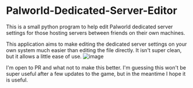 # Palworld-Dedicated-Server-Editor
This is a small python program to help edit Palworld dedicated server settings for those hosting servers between friends on their own machines.

This application aims to make editing the dedicated server settings on your own system much easier than editing the file directly. It isn't super clean, but it allows a little ease of use.
![image](https://github.com/MemeProof/Palworld-Dedicated-Server-Editor/assets/43192081/9f87bd10-4c71-43b7-8c69-dc83522c611f)

I'm open to PR and what not to make this better. I'm guessing this won't be super useful after a few updates to the game, but in the meantime I hope it is useful.
